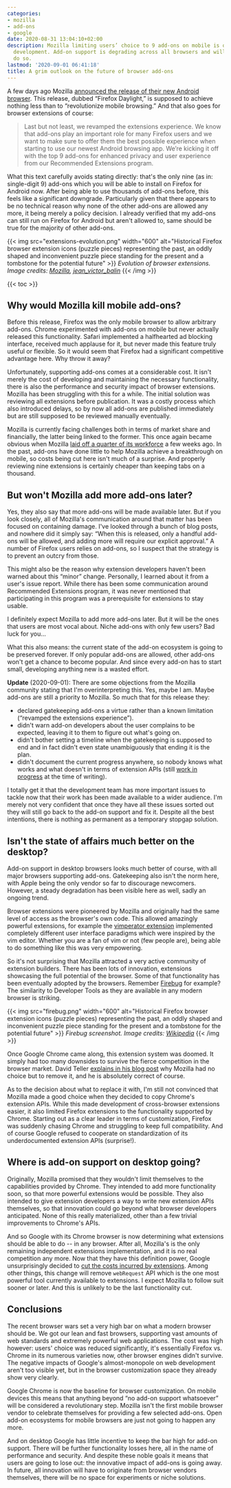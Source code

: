```yaml
---
categories:
- mozilla
- add-ons
- google
date: 2020-08-31 13:04:10+02:00
description: Mozilla limiting users’ choice to 9 add-ons on mobile is only the latest
  development. Add-on support is degrading across all browsers and will continue to
  do so.
lastmod: '2020-09-01 06:41:18'
title: A grim outlook on the future of browser add-ons
---
```


A few days ago Mozilla [announced the release of their new Android browser](https://blog.mozilla.org/blog/2020/08/25/introducing-a-new-firefox-for-android-experience/). This release, dubbed “Firefox Daylight,” is supposed to achieve nothing less than to “revolutionize mobile browsing.” And that also goes for browser extensions of course:

> Last but not least, we revamped the extensions experience. We know that add-ons play an important role for many Firefox users and we want to make sure to offer them the best possible experience when starting to use our newest Android browsing app. We’re kicking it off with the top 9 add-ons for enhanced privacy and user experience from our Recommended Extensions program.

What this text carefully avoids stating directly: that's the only nine (as in: single-digit 9) add-ons which you will be able to install on Firefox for Android now. After being able to use thousands of add-ons before, this feels like a significant downgrade. Particularly given that there appears to be no technical reason why none of the other add-ons are allowed any more, it being merely a policy decision. I already verified that my add-ons can still run on Firefox for Android but aren't allowed to, same should be true for the majority of other add-ons.

{{< img src="extensions-evolution.png" width="600" alt="Historical Firefox browser extension icons (puzzle pieces) representing the past, an oddly shaped and inconvenient puzzle piece standing for the present and a tombstone for the potential future" >}}
<em>
  Evolution of browser extensions. Image credits:
  <a href="https://dxr.mozilla.org/mozilla-central/source/" rel="nofollow">Mozilla</a>,
  <a href="https://openclipart.org/detail/28292/iconpuzzle2green" rel="nofollow">jean_victor_balin</a>
</em>
{{< /img >}}

{{< toc >}}

## Why would Mozilla kill mobile add-ons?

Before this release, Firefox was the only mobile browser to allow arbitrary add-ons. Chrome experimented with add-ons on mobile but never actually released this functionality. Safari implemented a halfhearted ad blocking interface, received much applause for it, but never made this feature truly useful or flexible. So it would seem that Firefox had a significant competitive advantage here. Why throw it away?

Unfortunately, supporting add-ons comes at a considerable cost. It isn't merely the cost of developing and maintaining the necessary functionality, there is also the performance and security impact of browser extensions. Mozilla has been struggling with this for a while. The initial solution was reviewing all extensions before publication. It was a costly process which also introduced delays, so by now all add-ons are published immediately but are still supposed to be reviewed manually eventually.

Mozilla is currently facing challenges both in terms of market share and financially, the latter being linked to the former. This once again became obvious when Mozilla [laid off a quarter of its workforce](https://blog.mozilla.org/blog/2020/08/11/changing-world-changing-mozilla/) a few weeks ago. In the past, add-ons have done little to help Mozilla achieve a breakthrough on mobile, so costs being cut here isn't much of a surprise. And properly reviewing nine extensions is certainly cheaper than keeping tabs on a thousand.

## But won't Mozilla add more add-ons later?

Yes, they also say that more add-ons will be made available later. But if you look closely, all of Mozilla's communication around that matter has been focused on containing damage. I've looked through a bunch of blog posts, and nowhere did it simply say: “When this is released, only a handful add-ons will be allowed, and adding more will require our explicit approval.” A number of Firefox users relies on add-ons, so I suspect that the strategy is to prevent an outcry from those.

This might also be the reason why extension developers haven't been warned about this “minor” change. Personally, I learned about it from a user's issue report. While there has been some communication around Recommended Extensions program, it was never mentioned that participating in this program was a prerequisite for extensions to stay usable.

I definitely expect Mozilla to add more add-ons later. But it will be the ones that users are most vocal about. Niche add-ons with only few users? Bad luck for you…

What this also means: the current state of the add-on ecosystem is going to be preserved forever. If only popular add-ons are allowed, other add-ons won't get a chance to become popular. And since every add-on has to start small, developing anything new is a wasted effort.

**Update** (2020-09-01): There are some objections from the Mozilla community stating that I'm overinterpreting this. Yes, maybe I am. Maybe add-ons are still a priority to Mozilla. So much that for this release they:

* declared gatekeeping add-ons a virtue rather than a known limitation (“revamped the extensions experience”).
* didn't warn add-on developers about the user complains to be expected, leaving it to them to figure out what's going on.
* didn't bother setting a timeline when the gatekeeping is supposed to end and in fact didn't even state unambiguously that ending it is the plan.
* didn't document the current progress anywhere, so nobody knows what works and what doesn't in terms of extension APIs (still [work in progress](https://github.com/mozilla-mobile/fenix/issues/14034) at the time of writing).

I totally get it that the development team has more important issues to tackle now that their work has been made available to a wider audience. I'm merely not very confident that once they have all these issues sorted out they will still go back to the add-on support and fix it. Despite all the best intentions, there is nothing as permanent as a temporary stopgap solution.

## Isn't the state of affairs much better on the desktop?

Add-on support in desktop browsers looks much better of course, with all major browsers supporting add-ons. Gatekeeping also isn't the norm here, with Apple being the only vendor so far to discourage newcomers. However, a steady degradation has been visible here as well, sadly an ongoing trend.

Browser extensions were pioneered by Mozilla and originally had the same level of access as the browser's own code. This allowed amazingly powerful extensions, for example the [vimperator extension](https://en.wikipedia.org/wiki/Vimperator) implemented completely different user interface paradigms which were inspired by the vim editor. Whether you are a fan of vim or not (few people are), being able to do something like this was very empowering.

So it's not surprising that Mozilla attracted a very active community of extension builders. There has been lots of innovation, extensions showcasing the full potential of the browser. Some of that functionality has been eventually adopted by the browsers. Remember [Firebug](https://en.wikipedia.org/wiki/Firebug_(software)) for example? The similarity to Developer Tools as they are available in any modern browser is striking.

{{< img src="firebug.png" width="600" alt="Historical Firefox browser extension icons (puzzle pieces) representing the past, an oddly shaped and inconvenient puzzle piece standing for the present and a tombstone for the potential future" >}}
<em>
  Firebug screenshot. Image credits:
  <a href="https://commons.wikimedia.org/wiki/File:Firebug_extension_screenshot.png" rel="nofollow">Wikipedia</a>
</em>
{{< /img >}}

Once Google Chrome came along, this extension system was doomed. It simply had too many downsides to survive the fierce competition in the browser market. David Teller [explains in his blog post](https://yoric.github.io/post/why-did-mozilla-remove-xul-addons/) why Mozilla had no choice but to remove it, and he is absolutely correct of course.

As to the decision about what to replace it with, I'm still not convinced that Mozilla made a good choice when they decided to copy Chrome's extension APIs. While this made development of cross-browser extensions easier, it also limited Firefox extensions to the functionality supported by Chrome. Starting out as a clear leader in terms of customization, Firefox was suddenly chasing Chrome and struggling to keep full compatibility. And of course Google refused to cooperate on standardization of its underdocumented extension APIs (surprise!).

## Where is add-on support on desktop going?

Originally, Mozilla promised that they wouldn't limit themselves to the capabilities provided by Chrome. They intended to add more functionality soon, so that more powerful extensions would be possible. They also intended to give extension developers a way to write new extension APIs themselves, so that innovation could go beyond what browser developers anticipated. None of this really materialized, other than a few trivial improvements to Chrome's APIs.

And so Google with its Chrome browser is now determining what extensions should be able to do -- in any browser. After all, Mozilla's is the only remaining independent extensions implementation, and it is no real competition any more. Now that they have this definition power, Google unsurprisingly decided to [cut the costs incurred by extensions](https://www.ghacks.net/2019/11/13/google-implements-controversial-manifest-v3-in-chrome-canary-80/). Among other things, this change will remove `webRequest` API which is the one most powerful tool currently available to extensions. I expect Mozilla to follow suit sooner or later. And this is unlikely to be the last functionality cut.

## Conclusions

The recent browser wars set a very high bar on what a modern browser should be. We got our lean and fast browsers, supporting vast amounts of web standards and extremely powerful web applications. The cost was high however: users' choice was reduced significantly, it's essentially Firefox vs. Chrome in its numerous varieties now, other browser engines didn't survive. The negative impacts of Google's almost-monopole on web development aren't too visible yet, but in the browser customization space they already show very clearly.

Google Chrome is now the baseline for browser customization. On mobile devices this means that anything beyond “no add-on support whatsoever” will be considered a revolutionary step. Mozilla isn't the first mobile browser vendor to celebrate themselves for providing a few selected add-ons. Open add-on ecosystems for mobile browsers are just not going to happen any more.

And on desktop Google has little incentive to keep the bar high for add-on support. There will be further functionality losses here, all in the name of performance and security. And despite these noble goals it means that users are going to lose out: the innovative impact of add-ons is going away. In future, all innovation will have to originate from browser vendors themselves, there will be no space for experiments or niche solutions.